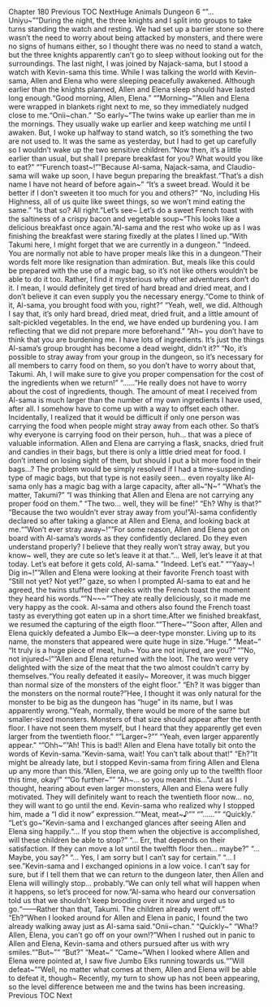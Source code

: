 Chapter 180 Previous TOC NextHuge Animals Dungeon 6 “”… Uniyu~””During the night, the three knights and I split into groups to take turns standing the watch and resting. We had set up a barrier stone so there wasn’t the need to worry about being attacked by monsters, and there were no signs of humans either, so I thought there was no need to stand a watch, but the three knights apparently can’t go to sleep without looking out for the surroundings. The last night, I was joined by Najack-sama, but I stood a watch with Kevin-sama this time. While I was talking the world with Kevin-sama, Allen and Elena who were sleeping peacefully awakened. Although earlier than the knights planned, Allen and Elena sleep should have lasted long enough.“Good morning, Allen, Elena.” “”Morning~””Allen and Elena were wrapped in blankets right next to me, so they immediately nudged close to me.“Onii~chan.” “So early~”The twins wake up earlier than me in the mornings. They usually wake up earlier and keep watching me until I awaken. But, I woke up halfway to stand watch, so it’s something the two are not used to. It was the same as yesterday, but I had to get up carefully so I wouldn’t wake up the two sensitive children.“Now then, it’s a little earlier than usual, but shall I prepare breakfast for you? What would you like to eat?” “”Furench toast~!””Because Al-sama, Najack-sama, and Claudio-sama will wake up soon, I have begun preparing the breakfast.“That’s a dish name I have not heard of before again~” “It’s a sweet bread. Would it be better if I don’t sweeten it too much for you and others?” “No, including His Highness, all of us quite like sweet things, so we won’t mind eating the same.” “Is that so? All right.”Let’s see~ Let’s do a sweet French toast with the saltiness of a crispy bacon and vegetable soup~“This looks like a delicious breakfast once again.”Al-sama and the rest who woke up as I was finishing the breakfast were staring fixedly at the plates I lined up.“With Takumi here, I might forget that we are currently in a dungeon.” “Indeed. You are normally not able to have proper meals like this in a dungeon.”Their words felt more like resignation than admiration. But, meals like this could be prepared with the use of a magic bag, so it’s not like others wouldn’t be able to do it too. Rather, I find it mysterious why other adventurers don’t do it. I mean, I would definitely get tired of hard bread and dried meat, and I don’t believe it can even supply you the necessary energy.“Come to think of it, Al-sama, you brought food with you, right?” “Yeah, well, we did. Although I say that, it’s only hard bread, dried meat, dried fruit, and a little amount of salt-pickled vegetables. In the end, we have ended up burdening you. I am reflecting that we did not prepare more beforehand.” “Ah~ you don’t have to think that you are burdening me. I have lots of ingredients. It’s just the things Al-sama’s group brought has become a dead weight, didn’t it?” “No, it’s possible to stray away from your group in the dungeon, so it’s necessary for all members to carry food on them, so you don’t have to worry about that, Takumi. Ah, I will make sure to give you proper compensation for the cost of the ingredients when we return!” “……”He really does not have to worry about the cost of ingredients, though. The amount of meat I received from Al-sama is much larger than the number of my own ingredients I have used, after all. I somehow have to come up with a way to offset each other. Incidentally, I realized that it would be difficult if only one person was carrying the food when people might stray away from each other. So that’s why everyone is carrying food on their person, huh… that was a piece of valuable information. Allen and Elena are carrying a flask, snacks, dried fruit and candies in their bags, but there is only a little dried meat for food. I don’t intend on losing sight of them, but should I put a bit more food in their bags…? The problem would be simply resolved if I had a time-suspending type of magic bags, but that type is not easily seen… even royalty like Al-sama only has a magic bag with a large capacity, after all~“N~” “What’s the matter, Takumi?” “I was thinking that Allen and Elena are not carrying any proper food on them.” “The two… well, they will be fine!” “Eh? Why is that?” “Because the two wouldn’t ever stray away from you!”Al-sama confidently declared so after taking a glance at Allen and Elena, and looking back at me.“”Won’t ever stray away~!””For some reason, Allen and Elena got on board with Al-sama’s words as they confidently declared. Do they even understand properly? I believe that they really won’t stray away, but you know~ well, they are cute so let’s leave it at that.“… Well, let’s leave it at that today. Let’s eat before it gets cold, Al-sama.” “Indeed. Let’s eat.” “”Yaay~! Dig in~!””Allen and Elena were looking at their favorite French toast with “Still not yet? Not yet?” gaze, so when I prompted Al-sama to eat and he agreed, the twins stuffed their cheeks with the French toast the moment they heard his words.“”N~~~””They ate really deliciously, so it made me very happy as the cook. Al-sama and others also found the French toast tasty as everything got eaten up in a short time.After we finished breakfast, we resumed the capturing of the eigth floor.“”There~””Soon after, Allen and Elena quickly defeated a Jumbo Elk—a deer-type monster. Living up to its name, the monsters that appeared were quite huge in size.“Huge.” “Meat~” “It truly is a huge piece of meat, huh~ You are not injured, are you?” “”No, not injured~!””Allen and Elena returned with the loot. The two were very delighted with the size of the meat that the two almost couldn’t carry by themselves.“You really defeated it easily~ Moreover, it was much bigger than normal size of the monsters of the eight floor.” “Eh? It was bigger than the monsters on the normal route?”Hee, I thought it was only natural for the monster to be big as the dungeon has “huge” in its name, but I was apparently wrong.“Yeah, normally, there would be more of the same but smaller-sized monsters. Monsters of that size should appear after the tenth floor. I have not seen them myself, but I heard that they apparently get even larger from the twentieth floor.” “”Larger~?”” “Yeah, even larger apparently appear.” “”Ohh~””Ah! This is bad!! Allen and Elena have totally bit onto the words of Kevin-sama.“Kevin-sama, wait! You can’t talk about that!” “Eh?”It might be already late, but I stopped Kevin-sama from firing Allen and Elena up any more than this.“Allen, Elena, we are going only up to the twelfth floor this time, okay!” “”Go further~”” “Ah~… so you meant this…”Just as I thought, hearing about even larger monsters, Allen and Elena were fully motivated. They will definitely want to reach the twentieth floor now… no, they will want to go until the end. Kevin-sama who realized why I stopped him, made a “I did it now” expression.“”Meat, meat~♪”” “”……”” “Quickly.” “Let’s go~”Kevin-sama and I exchanged glances after seeing Allen and Elena sing happily.“… If you stop them when the objective is accomplished, will these children be able to stop?” “… Err, that depends on their satisfaction. If they can move a lot until the twelfth floor then… maybe?” “… Maybe, you say?” “… Yes, I am sorry but I can’t say for certain.” “… I see.”Kevin-sama and I exchanged opinions in a low voice. I can’t say for sure, but if I tell them that we can return to the dungeon later, then Allen and Elena will willingly stop… probably.“We can only tell what will happen when it happens, so let’s proceed for now.”Al-sama who heard our conversation told us that we shouldn’t keep brooding over it now and urged us to go.“——Rather than that, Takumi. The children already went off.” “Eh?”When I looked around for Allen and Elena in panic, I found the two already walking away just as Al-sama said.“Onii~chan.” “Quickly~” “Wha!? Allen, Elena, you can’t go off on your own!?”When I rushed out in panic to Allen and Elena, Kevin-sama and others pursued after us with wry smiles.“”But~”” “But?” “Meat~” “Came~”When I looked where Allen and Elena were pointed at, I saw five Jumbo Elks running towards us.“”Will defeat~””Well, no matter what comes at them, Allen and Elena will be able to defeat it, though~ Recently, my turn to show up has not been appearing, so the level difference between me and the twins has been increasing. Previous TOC Next